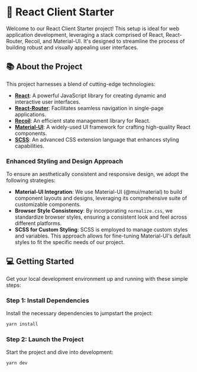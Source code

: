 # 🚀 React Client Starter

Welcome to our React Client Starter project! This setup is ideal for web application development, leveraging a stack comprised of React, React-Router, Recoil, and Material-UI. It's designed to streamline the process of building robust and visually appealing user interfaces.

## 📚 About the Project

This project harnesses a blend of cutting-edge technologies:

- [**React**](https://reactjs.org/): A powerful JavaScript library for creating dynamic and interactive user interfaces.
- [**React-Router**](https://reactrouter.com/): Facilitates seamless navigation in single-page applications.
- [**Recoil**](https://recoiljs.org/): An efficient state management library for React.
- [**Material-UI**](https://material-ui.com/): A widely-used UI framework for crafting high-quality React components.
- [**SCSS**](https://sass-lang.com/): An advanced CSS extension language that enhances styling capabilities.

### Enhanced Styling and Design Approach

To ensure an aesthetically consistent and responsive design, we adopt the following strategies:

- **Material-UI Integration**: We use Material-UI (@mui/material) to build component layouts and designs, leveraging its comprehensive suite of customizable components.
- **Browser Style Consistency**: By incorporating `normalize.css`, we standardize browser styles, ensuring a consistent look and feel across different platforms.
- **SCSS for Custom Styling**: SCSS is employed to manage custom styles and variables. This approach allows for fine-tuning Material-UI's default styles to fit the specific needs of our project.

## 💻 Getting Started

Get your local development environment up and running with these simple steps:

### Step 1: Install Dependencies

Install the necessary dependencies to jumpstart the project:

```bash
yarn install
```

### Step 2: Launch the Project

Start the project and dive into development:

```bash
yarn dev
```
